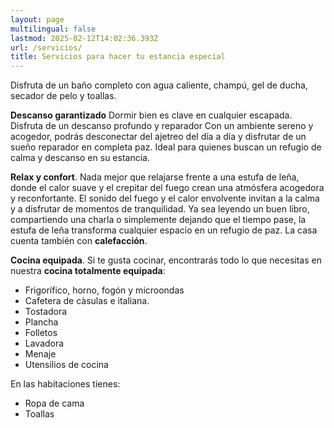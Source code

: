 ```yaml
---
layout: page
multilingual: false
lastmod: 2025-02-12T14:02:36.393Z
url: /servicios/
title: Servicios para hacer tu estancia especial
---
```


Disfruta de un baño completo con agua caliente, champú, gel de ducha, secador de pelo y toallas.

**Descanso garantizado** Dormir bien es clave en cualquier escapada. Disfruta de un descanso profundo y reparador Con un ambiente sereno y acogedor, podrás desconectar del ajetreo del día a día y disfrutar de un sueño reparador en completa paz. Ideal para quienes buscan un refugio de calma y descanso en su estancia.

**Relax y confort**. Nada mejor que relajarse frente a una estufa de leña, donde el calor suave y el crepitar del fuego crean una atmósfera acogedora y reconfortante. El sonido del fuego y el calor envolvente invitan a la calma y a disfrutar de momentos de tranquilidad. Ya sea leyendo un buen libro, compartiendo una charla o simplemente dejando que el tiempo pase, la estufa de leña transforma cualquier espacio en un refugio de paz. La casa cuenta también con **calefacción**.

**Cocina equipada**. Si te gusta cocinar, encontrarás todo lo que necesitas en nuestra **cocina totalmente equipada**:

- Frigorífico, horno, fogón y microondas
- Cafetera de càsulas e italiana.
- Tostadora
- Plancha
- Folletos
- Lavadora
- Menaje
- Utensilios de cocina

En las habitaciones tienes:

- Ropa de cama
- Toallas
